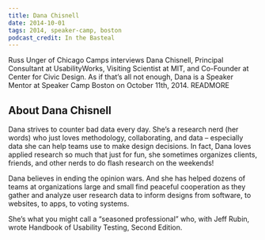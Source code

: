 ```yaml
---
title: Dana Chisnell
date: 2014-10-01
tags: 2014, speaker-camp, boston
podcast_credit: In the Basteal
---
```


Russ Unger of Chicago Camps interviews Dana Chisnell, Principal Consultant at UsabilityWorks, Visiting Scientist at MIT, and Co-Founder at Center for Civic Design. As if that&#8217;s all not enough, Dana is a Speaker Mentor at Speaker Camp Boston on October 11th, 2014. READMORE

## About Dana Chisnell

Dana strives to counter bad data every day. She&#8217;s a research nerd (her words) who just loves methodology, collaborating, and data &#8211; especially data she can help teams use to make design decisions. In fact, Dana loves applied research so much that just for fun, she sometimes organizes clients, friends, and other nerds to do flash research on the weekends!

Dana believes in ending the opinion wars. And she has helped dozens of teams at organizations large and small find peaceful cooperation as they gather and analyze user research data to inform designs from software, to websites, to apps, to voting systems.

She&#8217;s what you might call a &#8220;seasoned professional&#8221; who, with Jeff Rubin, wrote Handbook of Usability Testing, Second Edition.
